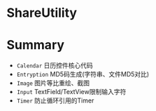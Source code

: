 # ShareUtility
# Summary
* `Calendar` 日历控件核心代码
* `Entryption` MD5码生成(字符串、文件MD5对比)
* `Image` 图片等比重绘、截图
* `Input` TextField/TextView限制输入字符
* `Timer` 防止循环引用的Timer
